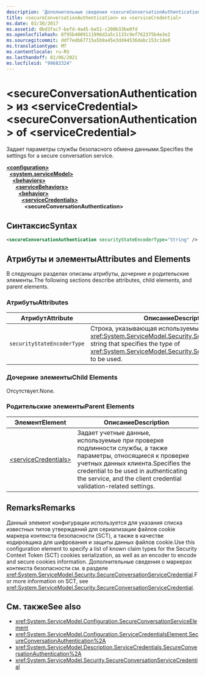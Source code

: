 ```yaml
---
description: 'Дополнительные сведения <secureConversationAuthentication> о: <serviceCredential>'
title: <secureConversationAuthentication> из <serviceCredential>
ms.date: 03/30/2017
ms.assetid: 0bd3fac7-befd-4a45-ba51-c200b33be0fd
ms.openlocfilehash: 8f95b4009111996d2a5c1133c9ef762375b4e3e2
ms.sourcegitcommit: ddf7edb67715a5b9a45e3dd44536dabc153c1de0
ms.translationtype: MT
ms.contentlocale: ru-RU
ms.lasthandoff: 02/06/2021
ms.locfileid: "99683324"
---
```

# <a name="secureconversationauthentication-of-servicecredential"></a><span data-ttu-id="bdabc-103">\<secureConversationAuthentication> из \<serviceCredential></span><span class="sxs-lookup"><span data-stu-id="bdabc-103">\<secureConversationAuthentication> of \<serviceCredential></span></span>

<span data-ttu-id="bdabc-104">Задает параметры службы безопасного обмена данными.</span><span class="sxs-lookup"><span data-stu-id="bdabc-104">Specifies the settings for a secure conversation service.</span></span>  
  
[**\<configuration>**](../configuration-element.md)\
&nbsp;&nbsp;[**\<system.serviceModel>**](system-servicemodel.md)\
&nbsp;&nbsp;&nbsp;&nbsp;[**\<behaviors>**](behaviors.md)\
&nbsp;&nbsp;&nbsp;&nbsp;&nbsp;&nbsp;[**\<serviceBehaviors>**](servicebehaviors.md)\
&nbsp;&nbsp;&nbsp;&nbsp;&nbsp;&nbsp;&nbsp;&nbsp;[**\<behavior>**](behavior-of-servicebehaviors.md)\
&nbsp;&nbsp;&nbsp;&nbsp;&nbsp;&nbsp;&nbsp;&nbsp;&nbsp;&nbsp;[**\<serviceCredentials>**](servicecredentials.md)\
&nbsp;&nbsp;&nbsp;&nbsp;&nbsp;&nbsp;&nbsp;&nbsp;&nbsp;&nbsp;&nbsp;&nbsp;**\<secureConversationAuthentication>**  
  
## <a name="syntax"></a><span data-ttu-id="bdabc-105">Синтаксис</span><span class="sxs-lookup"><span data-stu-id="bdabc-105">Syntax</span></span>  
  
```xml  
<secureConversationAuthentication securityStateEncoderType="String" />
```  
  
## <a name="attributes-and-elements"></a><span data-ttu-id="bdabc-106">Атрибуты и элементы</span><span class="sxs-lookup"><span data-stu-id="bdabc-106">Attributes and Elements</span></span>  

 <span data-ttu-id="bdabc-107">В следующих разделах описаны атрибуты, дочерние и родительские элементы.</span><span class="sxs-lookup"><span data-stu-id="bdabc-107">The following sections describe attributes, child elements, and parent elements.</span></span>  
  
### <a name="attributes"></a><span data-ttu-id="bdabc-108">Атрибуты</span><span class="sxs-lookup"><span data-stu-id="bdabc-108">Attributes</span></span>  
  
|<span data-ttu-id="bdabc-109">Атрибут</span><span class="sxs-lookup"><span data-stu-id="bdabc-109">Attribute</span></span>|<span data-ttu-id="bdabc-110">Описание</span><span class="sxs-lookup"><span data-stu-id="bdabc-110">Description</span></span>|  
|---------------|-----------------|  
|`securityStateEncoderType`|<span data-ttu-id="bdabc-111">Строка, указывающая используемый тип <xref:System.ServiceModel.Security.SecurityStateEncoder>.</span><span class="sxs-lookup"><span data-stu-id="bdabc-111">A string that specifies the type of <xref:System.ServiceModel.Security.SecurityStateEncoder> to be used.</span></span>|  
  
### <a name="child-elements"></a><span data-ttu-id="bdabc-112">Дочерние элементы</span><span class="sxs-lookup"><span data-stu-id="bdabc-112">Child Elements</span></span>  

 <span data-ttu-id="bdabc-113">Отсутствует.</span><span class="sxs-lookup"><span data-stu-id="bdabc-113">None.</span></span>  
  
### <a name="parent-elements"></a><span data-ttu-id="bdabc-114">Родительские элементы</span><span class="sxs-lookup"><span data-stu-id="bdabc-114">Parent Elements</span></span>  
  
|<span data-ttu-id="bdabc-115">Элемент</span><span class="sxs-lookup"><span data-stu-id="bdabc-115">Element</span></span>|<span data-ttu-id="bdabc-116">Описание</span><span class="sxs-lookup"><span data-stu-id="bdabc-116">Description</span></span>|  
|-------------|-----------------|  
|[\<serviceCredentials>](servicecredentials.md)|<span data-ttu-id="bdabc-117">Задает учетные данные, используемые при проверке подлинности службы, а также параметры, относящиеся к проверке учетных данных клиента.</span><span class="sxs-lookup"><span data-stu-id="bdabc-117">Specifies the credential to be used in authenticating the service, and the client credential validation-related settings.</span></span>|  
  
## <a name="remarks"></a><span data-ttu-id="bdabc-118">Remarks</span><span class="sxs-lookup"><span data-stu-id="bdabc-118">Remarks</span></span>  

 <span data-ttu-id="bdabc-119">Данный элемент конфигурации используется для указания списка известных типов утверждений для сериализации файлов cookie маркера контекста безопасности (SCT), а также в качестве кодировщика для шифрования и защиты данных файлов cookie.</span><span class="sxs-lookup"><span data-stu-id="bdabc-119">Use this configuration element to specify a list of known claim types for the Security Context Token (SCT) cookies serialization, as well as an encoder to encode and secure cookies information.</span></span> <span data-ttu-id="bdabc-120">Дополнительные сведения о маркерах контекста безопасности см. в разделе <xref:System.ServiceModel.Security.SecureConversationServiceCredential>.</span><span class="sxs-lookup"><span data-stu-id="bdabc-120">For more information on SCT, see <xref:System.ServiceModel.Security.SecureConversationServiceCredential>.</span></span>  
  
## <a name="see-also"></a><span data-ttu-id="bdabc-121">См. также</span><span class="sxs-lookup"><span data-stu-id="bdabc-121">See also</span></span>

- <xref:System.ServiceModel.Configuration.SecureConversationServiceElement>
- <xref:System.ServiceModel.Configuration.ServiceCredentialsElement.SecureConversationAuthentication%2A>
- <xref:System.ServiceModel.Description.ServiceCredentials.SecureConversationAuthentication%2A>
- <xref:System.ServiceModel.Security.SecureConversationServiceCredential>
